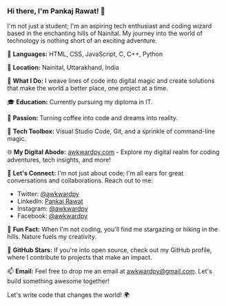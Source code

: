 ### Hi there, I'm Pankaj Rawat! 👋

I'm not just a student; I'm an aspiring tech enthusiast and coding wizard based in the enchanting hills of Nainital. My journey into the world of technology is nothing short of an exciting adventure.

🌱 **Languages:** HTML, CSS, JavaScript, C, C++, Python

🏡 **Location:** Nainital, Uttarakhand, India

🚀 **What I Do:** I weave lines of code into digital magic and create solutions that make the world a better place, one project at a time.

🎓 **Education:** Currently pursuing my diploma in IT.

🌟 **Passion:** Turning coffee into code and dreams into reality.

🔧 **Tech Toolbox:** Visual Studio Code, Git, and a sprinkle of command-line magic.

🌐 **My Digital Abode:** [awkwardpy.com](https://bit.ly/awkwardpy) - Explore my digital realm for coding adventures, tech insights, and more!

💬 **Let's Connect:** I'm not just about code; I'm all ears for great conversations and collaborations. Reach out to me:

- Twitter: [@awkwardpy](https://twitter.com/coder_af)
- LinkedIn: [Pankaj Rawat](https://www.linkedin.com/in/pankaj-rawat/)
- Instagram: [@awkwardpy](https://www.instagram.com/awkwardpy/)
- Facebook: [@awkwardpy](https://www.facebook.com/awkwardpy/)

🌠 **Fun Fact:** When I'm not coding, you'll find me stargazing or hiking in the hills. Nature fuels my creativity.

🚀 **GitHub Stars:** If you're into open source, check out my GitHub profile, where I contribute to projects that make an impact.

📫 **Email:** Feel free to drop me an email at awkwardpy@gmail.com. Let's build something awesome together!


Let's write code that changes the world! 🌍
